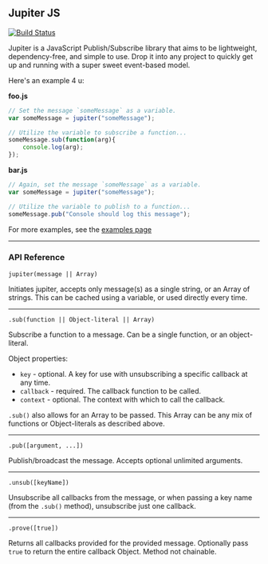 ## Jupiter JS

[![Build Status](https://travis-ci.org/mbjordan/JupiterJS.svg?branch=master)](https://travis-ci.org/mbjordan/JupiterJS)

Jupiter is a JavaScript Publish/Subscribe library that aims to be lightweight, dependency-free, and simple to use. Drop it into any project to quickly get up and running with a super sweet event-based model.

Here's an example 4 u:

**foo.js**

```javascript
// Set the message `someMessage` as a variable.
var someMessage = jupiter("someMessage");

// Utilize the variable to subscribe a function...
someMessage.sub(function(arg){
    console.log(arg);
});

```

**bar.js**

```javascript
// Again, set the message `someMessage` as a variable.
var someMessage = jupiter("someMessage");

// Utilize the variable to publish to a function...
someMessage.pub("Console should log this message");
```

For more examples, see the [examples page](http://mbjordan.github.io/JupiterJS/examples.html)

---

### API Reference

```
jupiter(message || Array)
```

Initiates jupiter, accepts only message(s) as a single string, or an Array of strings. This can be cached using a variable, or used directly every time.

---

```
.sub(function || Object-literal || Array)
```

Subscribe a function to a message. Can be a single function, or an object-literal.

Object properties:

* `key` - optional. A key for use with unsubscribing a specific callback at any time.
* `callback` - required. The callback function to be called.
* `context` - optional. The context with which to call the callback.

`.sub()` also allows for an Array to be passed. This Array can be any mix of functions or Object-literals as described above.


---

```
.pub([argument, ...])
```

Publish/broadcast the message. Accepts optional unlimited arguments.

---

```
.unsub([keyName])
```

Unsubscribe all callbacks from the message, or when passing a key name (from the `.sub()` method), unsubscribe just one callback.

---

```
.prove([true])
```

Returns all callbacks provided for the provided message. Optionally pass `true` to return the entire callback Object. Method not chainable.
